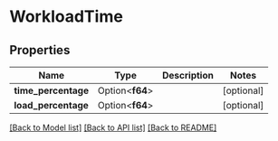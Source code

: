 # WorkloadTime

## Properties

Name | Type | Description | Notes
------------ | ------------- | ------------- | -------------
**time_percentage** | Option<**f64**> |  | [optional]
**load_percentage** | Option<**f64**> |  | [optional]

[[Back to Model list]](../README.md#documentation-for-models) [[Back to API list]](../README.md#documentation-for-api-endpoints) [[Back to README]](../README.md)



